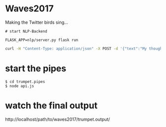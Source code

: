 # Waves2017
Making the Twitter birds sing...

```
# start NLP-Backend

FLASK_APP=nlp/server.py flask run

```


```bash
curl -H "Content-Type: application/json" -X POST -d '{"text":"My thoughts are with all those observing Yom Kippur, the holiest day of the Jewish year.","lang":"en"}' http://127.0.0.1:5000/api/analysis
```

# start the pipes

```
$ cd trumpet.pipes
$ node api.js
```

# watch the final output

http://localhost/path/to/waves2017/trumpet.output/